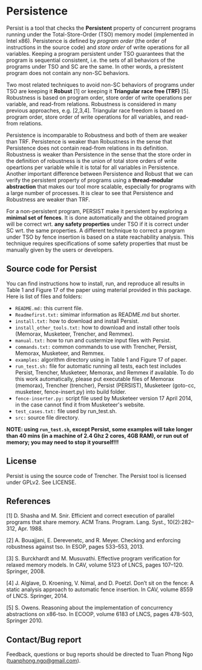 Persistence
===========

Persist is a tool that checks the **Persistent** property of concurrent programs running under the Total-Store-Order (TSO) memory model (implemented in Intel x86). Persistence is defined by *program order* (the order of instructions in the source code) and *store order* of write operations for all variables. Keeping a program persistent under TSO guarantees that the program is sequential consistent, i.e. the sets of all behaviors of the programs under TSO and SC are the same. In other words, a presistent program does not contain any non-SC behaviors.

Two  most related techniques to avoid non-SC behaviors of programs under TSO are keeping it **Robust** [1] or keeping it **Triangular race free (TRF)** [5]. Robustness is based on program order, store order of write operations per variable, and read-from relations. Robustness is considered in many previous approaches, e.g. [2,3,4]. Triangular race freedom is based on program order, store order of write operations for all variables, and read-from relations.

Persistence is incomparable to Robustness and both of them are weaker than TRF. Persistence is weaker than Robustness in the sense that Persistence does not contain read-from relations in its definition. Robustness is weaker than Persistence in the sense that the store order in the definition of robustness is the union of total store orders of  write opeartions per variable while it is total for all variables in Persistence. Another important difference between Persistence and Robust that we can verify the persistent property of programs using a **thread-modular abstraction** that makes our tool more scalable, especially for programs with a large number of processes. It is clear to see that Persistence and Robustness are weaker than TRF.

For a non-persistent program, PERSIST make it persistent by exploring a **minimal set of fences**. It is done automatically and the obtained program will be correct wrt. **any safety properties** under TSO if it is correct under SC wrt. the same properties. A different technique to correct a program under TSO by fence insertion is based on a state reachability analysis. This technique requires specifications of some safety properties that must be manually given by the users or developers.



## Source code for Persist
You can find instructions how to install, run, and reproduce all results in Table 1 and Figure 17 of the paper using material provided in this package. Here is list of files and folders:

- `README.md:` this current file.
- `Readmefirst.txt:` simimar information as README.md but shorter.
- `install.txt:` how to download and install Persist.
- `install_other_tools.txt:` how to download and install other tools (Memorax, Musketeer, Trencher, and Remmex).
- `manual.txt:` how to run and custermize input files with Persist.
- `commands.txt:` common commands to use with Trencher, Persist, Memorax, Musketeer, and Remmex.
- `examples:`  algorithm directory using in Table 1 and Figure 17 of paper.
- `run_test.sh:` file for automatic running all tests, each test includes Persist, Trencher, Musketeer, Memorax, and Remmex if available. To do this work automatically, please put executable files of Memorax (memorax), Trencher (trencher), Persist (PERSIST), Musketeer (goto-cc, musketeer, fence-insert.py) into build folder. 
- `fence-inserter.py:` script file used by Musketeer version 17 April 2014, in the case cannot find it from Musketeer's website.
- `test_cases.txt:` file used by run_test.sh. 
- `src:` source file directory.

**NOTE: using `run_test.sh`, except Persist, some examples will take longer than 40 mins (in a machine of 2.4 Ghz 2 cores, 4GB RAM), or run out of memory; you may need to stop it yourself!!!**

## License
Persist is using the source code of Trencher. The Persist tool is licensed under GPLv2. 
See LICENSE.
   
## References
[1] D. Shasha and M. Snir. Efficient and correct execution of parallel programs that share memory. ACM Trans. Program. Lang. Syst., 10(2):282–312, Apr. 1988.

[2] A. Bouajjani, E. Derevenetc, and R. Meyer. Checking and enforcing robustness against tso. In ESOP, pages 533–553, 2013.

[3]  S. Burckhardt and M. Musuvathi. Effective program verification for relaxed memory models. In CAV, volume 5123 of LNCS, pages 107–120. Springer, 2008.

[4] J. Alglave, D. Kroening, V. Nimal, and D. Poetzl. Don’t sit on the fence: A static analysis approach to automatic fence insertion. In CAV, volume 8559 of LNCS. Springer, 2014.

[5] S. Owens. Reasoning about the implementation of concurrency abstractions on x86-tso. In ECOOP, volume 6183 of LNCS, pages 478-503, Springer 2010.

## Contact/Bug report
Feedback, questions or bug reports should be directed to Tuan Phong Ngo (tuanphong.ngo@gmail.com).

